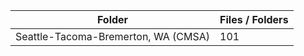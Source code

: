 | Folder                              |   Files / Folders |
|-------------------------------------|-------------------|
| Seattle-Tacoma-Bremerton, WA (CMSA) |               101 |